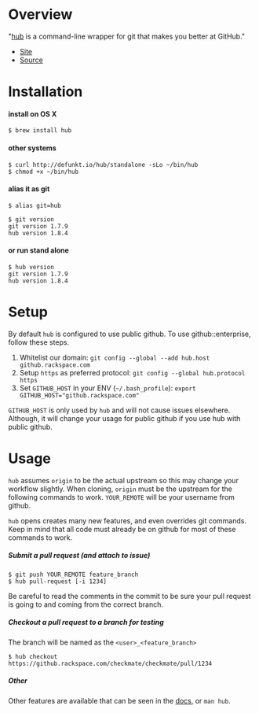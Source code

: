 # Overview
"[hub](http://defunkt.io/hub/) is a command-line wrapper for git that makes you better at GitHub."

- [Site](http://defunkt.io/hub/)
- [Source](https://github.com/defunkt/hub)

# Installation
#### install on OS X
    $ brew install hub

#### other systems
    $ curl http://defunkt.io/hub/standalone -sLo ~/bin/hub
    $ chmod +x ~/bin/hub

#### alias it as git
    $ alias git=hub

    $ git version
    git version 1.7.9
    hub version 1.8.4 
    
#### or run stand alone
    $ hub version
    git version 1.7.9
    hub version 1.8.4 

# Setup
By default `hub` is configured to use public github. To use github::enterprise, follow these steps.

1. Whitelist our domain: `git config --global --add hub.host github.rackspace.com`
2. Setup `https` as preferred protocol: `git config --global hub.protocol https`
3. Set `GITHUB_HOST` in your ENV (`~/.bash_profile`): `export GITHUB_HOST="github.rackspace.com"`

`GITHUB_HOST` is only used by `hub` and will not cause issues elsewhere. Although, it will change your usage for public github if you use hub with public github.

# Usage
`hub` assumes `origin` to be the actual upstream so this may change your workflow slightly. When cloning, `origin` must be the upstream for the following commands to work. `YOUR_REMOTE` will be your username from github.

`hub` opens creates many new features, and even overrides git commands. Keep in mind that all code must already be on github for most of these commands to work.

##### Submit a pull request (and attach to issue)
    $ git push YOUR_REMOTE feature_branch
    $ hub pull-request [-i 1234]
    
Be careful to read the comments in the commit to be sure your pull request is going to and coming from the correct branch. 

##### Checkout a pull request to a branch for testing
The branch will be named as the `<user>_<feature_branch>`

    $ hub checkout https://github.rackspace.com/checkmate/checkmate/pull/1234

##### Other
Other features are available that can be seen in the [docs](http://defunkt.io/hub/), or `man hub`.
